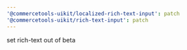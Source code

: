 ```yaml
---
'@commercetools-uikit/localized-rich-text-input': patch
'@commercetools-uikit/rich-text-input': patch
---
```


set rich-text out of beta
